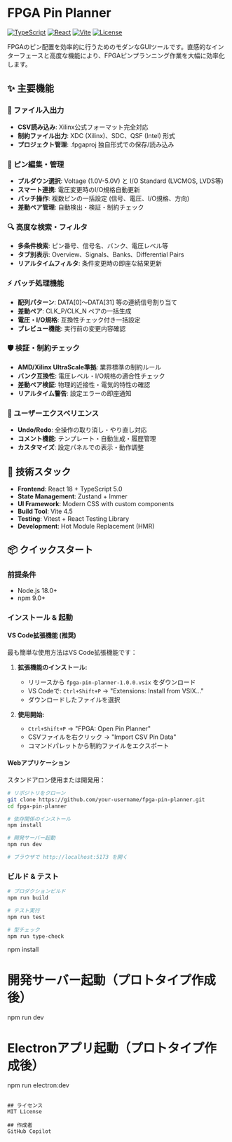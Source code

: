 # FPGA Pin Planner

[![TypeScript](https://img.shields.io/badge/TypeScript-5.0-blue)](https://www.typescriptlang.org/)
[![React](https://img.shields.io/badge/React-18.0-blue)](https://reactjs.org/)
[![Vite](https://img.shields.io/badge/Vite-4.5-yellow)](https://vitejs.dev/)
[![License](https://img.shields.io/badge/License-MIT-green)](LICENSE)

FPGAのピン配置を効率的に行うためのモダンなGUIツールです。直感的なインターフェースと高度な機能により、FPGAピンプランニング作業を大幅に効率化します。

## ✨ 主要機能

### 📁 ファイル入出力
- **CSV読み込み**: Xilinx公式フォーマット完全対応
- **制約ファイル出力**: XDC (Xilinx)、SDC、QSF (Intel) 形式
- **プロジェクト管理**: .fpgaproj 独自形式での保存/読み込み

### 🎯 ピン編集・管理
- **プルダウン選択**: Voltage (1.0V-5.0V) と I/O Standard (LVCMOS, LVDS等)
- **スマート連携**: 電圧変更時のI/O規格自動更新
- **バッチ操作**: 複数ピンの一括設定 (信号、電圧、I/O規格、方向)
- **差動ペア管理**: 自動検出・検証・制約チェック

### 🔍 高度な検索・フィルタ
- **多条件検索**: ピン番号、信号名、バンク、電圧レベル等
- **タブ別表示**: Overview、Signals、Banks、Differential Pairs
- **リアルタイムフィルタ**: 条件変更時の即座な結果更新

### ⚡ バッチ処理機能
- **配列パターン**: DATA[0]〜DATA[31] 等の連続信号割り当て
- **差動ペア**: CLK_P/CLK_N ペアの一括生成
- **電圧・I/O規格**: 互換性チェック付き一括設定
- **プレビュー機能**: 実行前の変更内容確認

### 🛡️ 検証・制約チェック
- **AMD/Xilinx UltraScale準拠**: 業界標準の制約ルール
- **バンク互換性**: 電圧レベル・I/O規格の適合性チェック
- **差動ペア検証**: 物理的近接性・電気的特性の確認
- **リアルタイム警告**: 設定エラーの即座通知

### 🎨 ユーザーエクスペリエンス
- **Undo/Redo**: 全操作の取り消し・やり直し対応
- **コメント機能**: テンプレート・自動生成・履歴管理
- **カスタマイズ**: 設定パネルでの表示・動作調整

## 🚀 技術スタック

- **Frontend**: React 18 + TypeScript 5.0
- **State Management**: Zustand + Immer
- **UI Framework**: Modern CSS with custom components
- **Build Tool**: Vite 4.5
- **Testing**: Vitest + React Testing Library
- **Development**: Hot Module Replacement (HMR)

## 📦 クイックスタート

### 前提条件
- Node.js 18.0+ 
- npm 9.0+

### インストール & 起動

#### VS Code拡張機能 (推奨)

最も簡単な使用方法はVS Code拡張機能です：

1. **拡張機能のインストール:**
   - リリースから `fpga-pin-planner-1.0.0.vsix` をダウンロード
   - VS Codeで: `Ctrl+Shift+P` → "Extensions: Install from VSIX..."
   - ダウンロードしたファイルを選択

2. **使用開始:**
   - `Ctrl+Shift+P` → "FPGA: Open Pin Planner"
   - CSVファイルを右クリック → "Import CSV Pin Data"
   - コマンドパレットから制約ファイルをエクスポート

#### Webアプリケーション

スタンドアロン使用または開発用：

```bash
# リポジトリをクローン
git clone https://github.com/your-username/fpga-pin-planner.git
cd fpga-pin-planner

# 依存関係のインストール
npm install

# 開発サーバー起動
npm run dev

# ブラウザで http://localhost:5173 を開く
```

### ビルド & テスト

```bash
# プロダクションビルド
npm run build

# テスト実行
npm run test

# 型チェック
npm run type-check
```
npm install

# 開発サーバー起動（プロトタイプ作成後）
npm run dev

# Electronアプリ起動（プロトタイプ作成後）
npm run electron:dev
```

## ライセンス
MIT License

## 作成者
GitHub Copilot